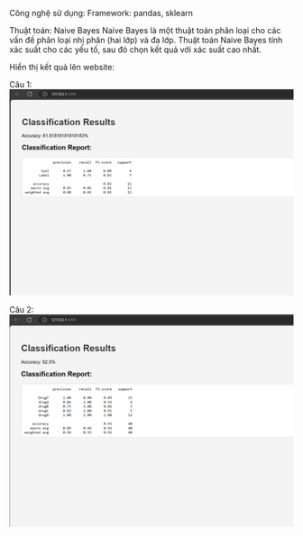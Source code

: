 Công nghệ sử dụng:
Framework: pandas, sklearn

Thuật toán:
Naive Bayes
Naive Bayes là một thuật toán phân loại cho các vấn đề phân loại nhị phân (hai lớp) và đa lớp.
Thuật toán Naive Bayes tính xác suất cho các yếu tố, sau đó chọn kết quả với xác suất cao nhất.

Hiển thị kết quả lên website:
     
Câu 1:
     ![alt text](image.png)
     
Câu 2:
     ![alt text](image-1.png)

